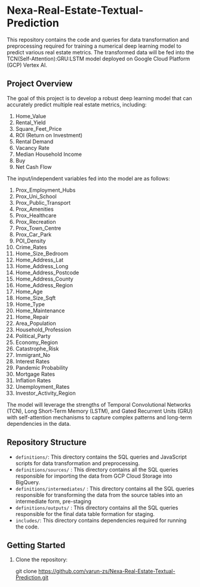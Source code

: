 # Nexa-Real-Estate-Textual-Prediction

This repository contains the code and queries for data transformation and preprocessing required for training a numerical deep learning model to predict various real estate metrics. The transformed data will be fed into the TCN(Self-Attention):GRU:LSTM model deployed on Google Cloud Platform (GCP) Vertex AI.

## Project Overview

The goal of this project is to develop a robust deep learning model that can accurately predict multiple real estate metrics, including:

1. Home_Value
2. Rental_Yield
3. Square_Feet_Price
4. ROI (Return on Investment)
5. Rental Demand
6. Vacancy Rate
7. Median Household Income
8. Buy
9. Net Cash Flow

The input/independent variables fed into the model are as follows: 

1) Prox_Employment_Hubs
2) Prox_Uni_School	
3) Prox_Public_Transport	
4) Prox_Amenities	
5) Prox_Healthcare	
6) Prox_Recreation	
7) Prox_Town_Centre	
8) Prox_Car_Park	
9) POI_Density	
10) Crime_Rates	
11) Home_Size_Bedroom	
12) Home_Address_Lat	
13) Home_Address_Long	
14) Home_Address_Postcode	
15) Home_Address_County	
16) Home_Address_Region	
17) Home_Age	
18) Home_Size_Sqft	
19) Home_Type	
20) Home_Maintenance	
21) Home_Repair	
22) Area_Population	
23) Household_Profession	
24) Political_Party	
25) Economy_Region	
26) Catastrophe_Risk	
27) Immigrant_No	
28) Interest Rates	
29) Pandemic Probability	
30) Mortgage Rates	
31) Inflation Rates	
32) Unemployment_Rates	
33) Investor_Activity_Region	


The model will leverage the strengths of Temporal Convolutional Networks (TCN), Long Short-Term Memory (LSTM), and Gated Recurrent Units (GRU) with self-attention mechanisms to capture complex patterns and long-term dependencies in the data.

## Repository Structure

- `definitions/`: This directory contains the SQL queries and JavaScript scripts for data transformation and preprocessing.
- `definitions/sources/` : This directory contains all the SQL queries responsible for importing the data from GCP Cloud Storage into BigQuery.
- `definitions/intermediates/` : This directory contains all the SQL queries responsible for transforming the data from the source tables into an intermediate form, pre-staging
- `definitions/outputs/` : This directory contains all the SQL queries responsible for the final data table formation for staging. 
- `includes/`: This directory contains dependencies required for running the code.

## Getting Started

1. Clone the repository:

   git clone https://github.com/varun-zs/Nexa-Real-Estate-Textual-Prediction.git